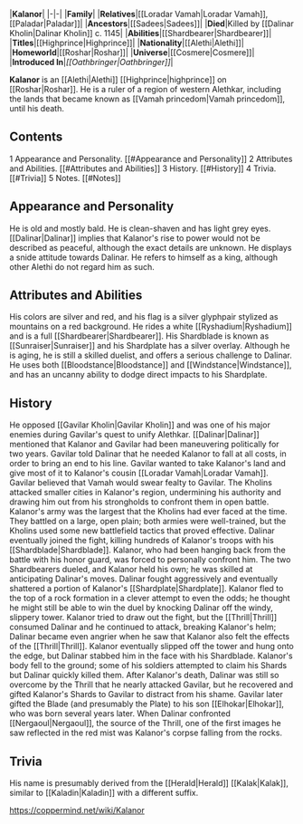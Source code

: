 |**Kalanor**|
|-|-|
|**Family**|
|**Relatives**|[[Loradar Vamah\|Loradar Vamah]], [[Paladar\|Paladar]]|
|**Ancestors**|[[Sadees\|Sadees]]|
|**Died**|Killed by [[Dalinar Kholin\|Dalinar Kholin]] c. 1145|
|**Abilities**|[[Shardbearer\|Shardbearer]]|
|**Titles**|[[Highprince\|Highprince]]|
|**Nationality**|[[Alethi\|Alethi]]|
|**Homeworld**|[[Roshar\|Roshar]]|
|**Universe**|[[Cosmere\|Cosmere]]|
|**Introduced In**|*[[Oathbringer\|Oathbringer]]*|

**Kalanor** is an [[Alethi\|Alethi]] [[Highprince\|highprince]] on [[Roshar\|Roshar]]. He is a ruler of a region of western Alethkar, including the lands that became known as [[Vamah princedom\|Vamah princedom]], until his death.

## Contents

1 Appearance and Personality. [[#Appearance and Personality]] 
2 Attributes and Abilities. [[#Attributes and Abilities]] 
3 History. [[#History]] 
4 Trivia. [[#Trivia]] 
5 Notes. [[#Notes]] 


## Appearance and Personality
He is old and mostly bald. He is clean-shaven and has light grey eyes. [[Dalinar\|Dalinar]] implies that Kalanor's rise to power would not be described as peaceful, although the exact details are unknown. He displays a snide attitude towards Dalinar. He refers to himself as a king, although other Alethi do not regard him as such.

## Attributes and Abilities
His colors are silver and red, and his flag is a silver glyphpair stylized as mountains on a red background. He rides a white [[Ryshadium\|Ryshadium]] and is a full [[Shardbearer\|Shardbearer]]. His Shardblade is known as [[Sunraiser\|Sunraiser]] and his Shardplate has a silver overlay. Although he is aging, he is still a skilled duelist, and offers a serious challenge to Dalinar. He uses both [[Bloodstance\|Bloodstance]] and [[Windstance\|Windstance]], and has an uncanny ability to dodge direct impacts to his Shardplate.

## History
He opposed [[Gavilar Kholin\|Gavilar Kholin]] and was one of his major enemies during Gavilar's quest to unify Alethkar. [[Dalinar\|Dalinar]] mentioned that Kalanor and Gavilar had been maneuvering politically for two years.
Gavilar told Dalinar that he needed Kalanor to fall at all costs, in order to bring an end to his line. Gavilar wanted to take Kalanor's land and give most of it to Kalanor's cousin [[Loradar Vamah\|Loradar Vamah]]. Gavilar believed that Vamah would swear fealty to Gavilar. The Kholins attacked smaller cities in Kalanor's region, undermining his authority and drawing him out from his strongholds to confront them in open battle. Kalanor's army was the largest that the Kholins had ever faced at the time. They battled on a large, open plain; both armies were well-trained, but the Kholins used some new battlefield tactics that proved effective. Dalinar eventually joined the fight, killing hundreds of Kalanor's troops with his [[Shardblade\|Shardblade]]. Kalanor, who had been hanging back from the battle with his honor guard, was forced to personally confront him.
The two Shardbearers dueled, and Kalanor held his own; he was skilled at anticipating Dalinar's moves. Dalinar fought aggressively and eventually shattered a portion of Kalanor's [[Shardplate\|Shardplate]]. Kalanor fled to the top of a rock formation in a clever attempt to even the odds; he thought he might still be able to win the duel by knocking Dalinar off the windy, slippery tower. Kalanor tried to draw out the fight, but the [[Thrill\|Thrill]] consumed Dalinar and he continued to attack, breaking Kalanor's helm; Dalinar became even angrier when he saw that Kalanor also felt the effects of the [[Thrill\|Thrill]]. Kalanor eventually slipped off the tower and hung onto the edge, but Dalinar stabbed him in the face with his Shardblade. Kalanor's body fell to the ground; some of his soldiers attempted to claim his Shards but Dalinar quickly killed them.
After Kalanor's death, Dalinar was still so overcome by the Thrill that he nearly attacked Gavilar, but he recovered and gifted Kalanor's Shards to Gavilar to distract from his shame. Gavilar later gifted the Blade (and presumably the Plate) to his son [[Elhokar\|Elhokar]], who was born several years later.
When Dalinar confronted [[Nergaoul\|Nergaoul]], the source of the Thrill, one of the first images he saw reflected in the red mist was Kalanor's corpse falling from the rocks.

## Trivia
His name is presumably derived from the [[Herald\|Herald]] [[Kalak\|Kalak]], similar to [[Kaladin\|Kaladin]] with a different suffix.


https://coppermind.net/wiki/Kalanor